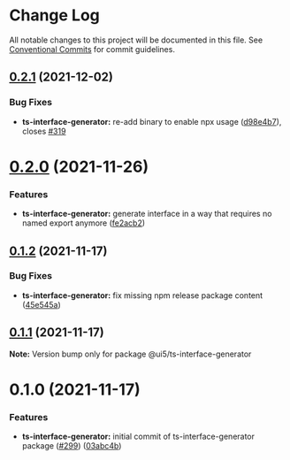 # Change Log

All notable changes to this project will be documented in this file.
See [Conventional Commits](https://conventionalcommits.org) for commit guidelines.

## [0.2.1](https://github.com/SAP/ui5-typescript/compare/@ui5/ts-interface-generator@0.2.0...@ui5/ts-interface-generator@0.2.1) (2021-12-02)

### Bug Fixes

- **ts-interface-generator:** re-add binary to enable npx usage ([d98e4b7](https://github.com/SAP/ui5-typescript/commit/d98e4b7973c814199868b93a418d238f7b521540)), closes [#319](https://github.com/SAP/ui5-typescript/issues/319)

# [0.2.0](https://github.com/SAP/ui5-typescript/compare/@ui5/ts-interface-generator@0.1.2...@ui5/ts-interface-generator@0.2.0) (2021-11-26)

### Features

- **ts-interface-generator:** generate interface in a way that requires no named export anymore ([fe2acb2](https://github.com/SAP/ui5-typescript/commit/fe2acb26adee7d89cf09a0c7a0cef9b5c38c7b08))

## [0.1.2](https://github.com/SAP/ui5-typescript/compare/@ui5/ts-interface-generator@0.1.1...@ui5/ts-interface-generator@0.1.2) (2021-11-17)

### Bug Fixes

- **ts-interface-generator:** fix missing npm release package content ([45e545a](https://github.com/SAP/ui5-typescript/commit/45e545af62e733ad61aefc73899aac65b65141ca))

## [0.1.1](https://github.com/SAP/ui5-typescript/compare/@ui5/ts-interface-generator@0.1.0...@ui5/ts-interface-generator@0.1.1) (2021-11-17)

**Note:** Version bump only for package @ui5/ts-interface-generator

# 0.1.0 (2021-11-17)

### Features

- **ts-interface-generator:** initial commit of ts-interface-generator package ([#299](https://github.com/SAP/ui5-typescript/issues/299)) ([03abc4b](https://github.com/SAP/ui5-typescript/commit/03abc4bf843566e7db38d7fa308e6ce8c1903e58))
